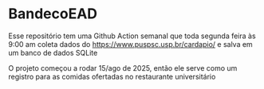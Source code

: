 # BandecoEAD

Esse repositório tem uma Github Action semanal que toda segunda feira às 9:00 am coleta dados do https://www.puspsc.usp.br/cardapio/ e salva em um banco de dados SQLite 


O projeto começou a rodar 15/ago de 2025, então ele serve como um registro para as comidas ofertadas no restaurante universitário
